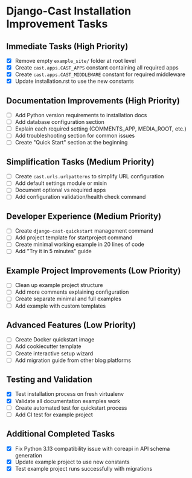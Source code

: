 # Django-Cast Installation Improvement Tasks

## Immediate Tasks (High Priority)

- [x] Remove empty `example_site/` folder at root level
- [x] Create `cast.apps.CAST_APPS` constant containing all required apps
- [x] Create `cast.apps.CAST_MIDDLEWARE` constant for required middleware
- [x] Update installation.rst to use the new constants

## Documentation Improvements (High Priority)

- [ ] Add Python version requirements to installation docs
- [ ] Add database configuration section
- [ ] Explain each required setting (COMMENTS_APP, MEDIA_ROOT, etc.)
- [ ] Add troubleshooting section for common issues
- [ ] Create "Quick Start" section at the beginning

## Simplification Tasks (Medium Priority)

- [ ] Create `cast.urls.urlpatterns` to simplify URL configuration
- [ ] Add default settings module or mixin
- [ ] Document optional vs required apps
- [ ] Add configuration validation/health check command

## Developer Experience (Medium Priority)

- [ ] Create `django-cast-quickstart` management command
- [ ] Add project template for startproject command
- [ ] Create minimal working example in 20 lines of code
- [ ] Add "Try it in 5 minutes" guide

## Example Project Improvements (Low Priority)

- [ ] Clean up example project structure
- [ ] Add more comments explaining configuration
- [ ] Create separate minimal and full examples
- [ ] Add example with custom templates

## Advanced Features (Low Priority)

- [ ] Create Docker quickstart image
- [ ] Add cookiecutter template
- [ ] Create interactive setup wizard
- [ ] Add migration guide from other blog platforms

## Testing and Validation

- [x] Test installation process on fresh virtualenv
- [x] Validate all documentation examples work
- [ ] Create automated test for quickstart process
- [ ] Add CI test for example project

## Additional Completed Tasks

- [x] Fix Python 3.13 compatibility issue with coreapi in API schema generation
- [x] Update example project to use new constants
- [x] Test example project runs successfully with migrations
